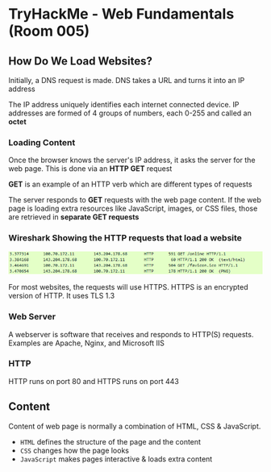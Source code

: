 #  TryHackMe - Web Fundamentals (Room 005)

## How Do We Load Websites?

Initially, a DNS request is made. DNS takes a URL and turns it into an IP address

The IP address uniquely identifies each internet connected device. IP addresses are formed of 4 groups of numbers, each 0-255 and called an __octet__

### Loading Content

Once the browser knows the server's IP address, it asks the server for the web page. This is done via an __HTTP GET__ request

__GET__ is an example of an HTTP verb which are different types of requests

The server responds to __GET__ requests with the web page content. If the web page is loading extra resources like JavaScript, images, or CSS files, those are retrieved in __separate GET requests__

### Wireshark Showing the HTTP requests that load a website

![](/Web%20Fundamentals/images/wireshark.png)

For most websites, the requests will use HTTPS. HTTPS is an encrypted version of HTTP. It uses TLS 1.3

### Web Server

A webserver is software that receives and responds to HTTP(S) requests. Examples are Apache, Nginx, and Microsoft IIS

### HTTP

HTTP runs on port 80 and HTTPS runs on port 443

## Content

Content of web page is normally a combination of HTML, CSS & JavaScript.

* `HTML` defines the structure of the page and the content
* `CSS` changes how the page looks
* `JavaScript` makes pages interactive & loads extra content